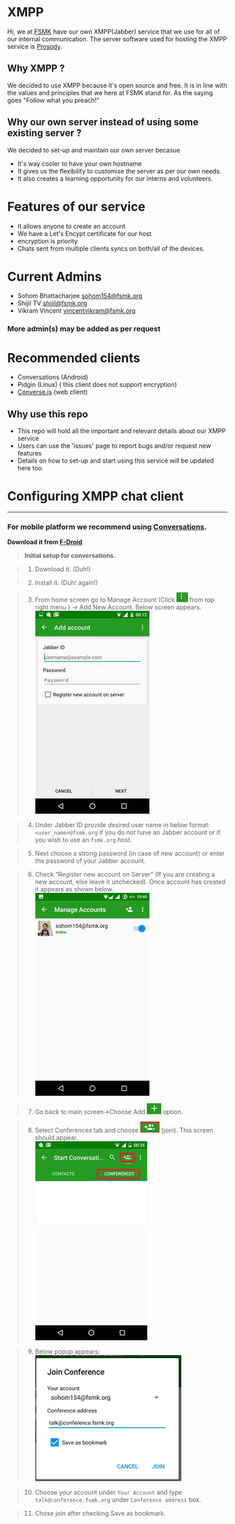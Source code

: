 # XMPP

Hi, we at [FSMK](https://fsmk.org) have our own XMPP(Jabber) service that we use for all of our internal communication. 
The server software used for hosting the XMPP service is [Prosody](https://prosody.im). 

## Why XMPP ?
We decided to use XMPP because it's open source and free. It is in line with the values and principles that we here at FSMK stand for. As the saying goes "Follow what you preach!"

## Why our own server instead of using some existing server ?
We decided to set-up and maintain our own server becasue 
- It's way cooler to have your own hostname
- It gives us the flexibility to customise the server as per our own needs.
- It also creates a learning opportunity for our interns and volunteers.

# Features of our service
- It allows anyone to create an account
- We have a Let's Encypt certificate for our host
- encryption is priority
- Chats sent from multiple clients syncs on both/all of the devices. 

# Current Admins
- Sohom Bhattacharjee <sohom154@fsmk.org>
- Shijil TV <shijil@fsmk.org>
- Vikram Vincent <vincentvikram@fsmk.org>

### More admin(s) may be added as per request


# Recommended clients
- Conversations (Android)
- Pidgin (Linux) ( this client does not support encryption)
- [Converse.js](https://conversejs.org/) (web client)

## Why use this repo
- This repo will hold all the important and relevant details about our XMPP service
- Users can use the 'issues' page to report bugs and/or request new features
- Details on how to set-up and start using this service will be updated here too.


# Configuring XMPP chat client </u>
___

### __For mobile platform we recommend using [Conversations](https://conversations.im/).__
__Download it from [F-Droid]((https://f-droid.org/repository/browse/?fdid=eu.siacs.conversations))__

> __Initial setup for conversations.__

> 1. Download it. (Duh!)

> 2. Install it. (Duh! again!)

> 3. From home screen go to Manage Account (Click ![image002](assets/image002.jpg) from top right menu   ) -> Add New 
Account. Below screen appears.<br>
![image004](assets/image004.jpg)

> 4. Under Jabber ID  provide desired user name in below format: `<user_name>@fsmk.org` if you do not have an Jabber account or if you wish to use an `fsmk.org` host. 

> 5. Next choose a strong password (in case of new account) or enter the password of your Jabber account.

> 6. Check “Register new account on Server” (If you are creating a new account, else leave it unchecked). Once account has created it appears as shown below. <br>![image006](assets/image006.jpg)

> 7. Go back to main screen->Choose Add ![image008](assets/image008.jpg)  option.

> 8. Select Conferences tab and choose ![image009](assets/image009.png) (join). This screen should appear.
> <br>![image011](assets/image011.jpg)

> 9. Below popup appears:
<br>![image012](assets/image012.png)

> 10. Choose your account under `Your Account` and type `talk@conference.fsmk.org` under `Conference address` box.

> 11. Chose join after checking Save as bookmark.


